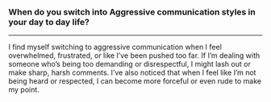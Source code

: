 ### When do you switch into Aggressive communication styles in your day to day life?

---
I find myself switching to aggressive communication when I feel overwhelmed, frustrated, or like I’ve been pushed too far. If I’m dealing with someone who’s being too demanding or disrespectful, I might lash out or make sharp, harsh comments. I’ve also noticed that when I feel like I’m not being heard or respected, I can become more forceful or even rude to make my point.

